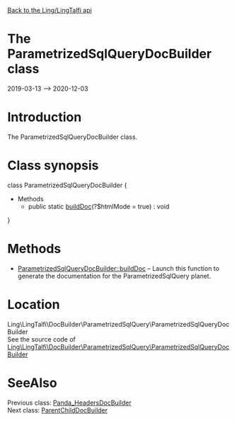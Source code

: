 [Back to the Ling/LingTalfi api](https://github.com/lingtalfi/LingTalfi/blob/master/doc/api/Ling/LingTalfi.md)



The ParametrizedSqlQueryDocBuilder class
================
2019-03-13 --> 2020-12-03






Introduction
============

The ParametrizedSqlQueryDocBuilder class.



Class synopsis
==============


class <span class="pl-k">ParametrizedSqlQueryDocBuilder</span>  {

- Methods
    - public static [buildDoc](https://github.com/lingtalfi/LingTalfi/blob/master/doc/api/Ling/LingTalfi/DocBuilder/ParametrizedSqlQuery/ParametrizedSqlQueryDocBuilder/buildDoc.md)(?$htmlMode = true) : void

}






Methods
==============

- [ParametrizedSqlQueryDocBuilder::buildDoc](https://github.com/lingtalfi/LingTalfi/blob/master/doc/api/Ling/LingTalfi/DocBuilder/ParametrizedSqlQuery/ParametrizedSqlQueryDocBuilder/buildDoc.md) &ndash; Launch this function to generate the documentation for the ParametrizedSqlQuery planet.





Location
=============
Ling\LingTalfi\DocBuilder\ParametrizedSqlQuery\ParametrizedSqlQueryDocBuilder<br>
See the source code of [Ling\LingTalfi\DocBuilder\ParametrizedSqlQuery\ParametrizedSqlQueryDocBuilder](https://github.com/lingtalfi/LingTalfi/blob/master/DocBuilder/ParametrizedSqlQuery/ParametrizedSqlQueryDocBuilder.php)



SeeAlso
==============
Previous class: [Panda_HeadersDocBuilder](https://github.com/lingtalfi/LingTalfi/blob/master/doc/api/Ling/LingTalfi/DocBuilder/Panda_Headers/Panda_HeadersDocBuilder.md)<br>Next class: [ParentChildDocBuilder](https://github.com/lingtalfi/LingTalfi/blob/master/doc/api/Ling/LingTalfi/DocBuilder/ParentChild/ParentChildDocBuilder.md)<br>
